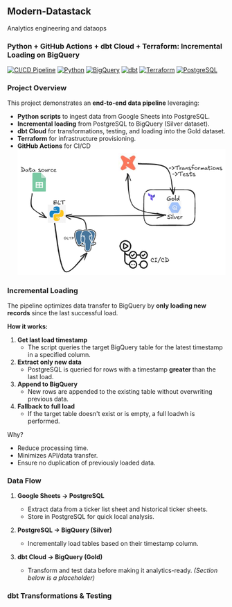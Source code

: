 ## Modern-Datastack
Analytics engineering and dataops 

### Python + GitHub Actions + dbt Cloud + Terraform: Incremental Loading on BigQuery
[![CI/CD Pipeline](https://github.com/24jmwangi/modern-datastack/actions/workflows/ci-cd.yml/badge.svg)](https://github.com/24jmwangi/modern-datastack/actions/workflows/ci-cd.yml)
[![Python](https://img.shields.io/badge/Python-3.9-blue)]()
[![BigQuery](https://img.shields.io/badge/BigQuery-Datawarehouse-blue)]()
[![dbt](https://img.shields.io/badge/dbt-Transformations-orange)]()
[![Terraform](https://img.shields.io/badge/Terraform-IAC-623CE4)]()
[![PostgreSQL](https://img.shields.io/badge/PostgreSQL-OLTP-336791)]()

### Project Overview
This project demonstrates an **end-to-end data pipeline** leveraging:

- **Python scripts** to ingest data from Google Sheets into PostgreSQL.
- **Incremental loading** from PostgreSQL to BigQuery (Silver dataset).
- **dbt Cloud** for transformations, testing, and loading into the Gold dataset.
- **Terraform** for infrastructure provisioning.
- **GitHub Actions** for CI/CD 
![Architecture](md.png)

### Incremental Loading
The pipeline optimizes data transfer to BigQuery by **only loading new records** since the last successful load.

**How it works:**
1. **Get last load timestamp**  
   - The script queries the target BigQuery table for the latest timestamp in a specified column.
2. **Extract only new data**  
   - PostgreSQL is queried for rows with a timestamp **greater** than the last load.
3. **Append to BigQuery**  
   - New rows are appended to the existing table without overwriting previous data.
4. **Fallback to full load**  
   - If the target table doesn't exist or is empty, a full loadwh is performed.

Why?
- Reduce processing time.
- Minimizes API/data transfer.
- Ensure no duplication of previously loaded data.


### Data Flow
1. **Google Sheets → PostgreSQL**  
   - Extract data from a ticker list sheet and historical ticker sheets.  
   - Store in PostgreSQL for quick local analysis.
   
2. **PostgreSQL → BigQuery (Silver)**  
   - Incrementally load tables based on their timestamp column.
   
3. **dbt Cloud → BigQuery (Gold)**  
   - Transform and test data before making it analytics-ready. *(Section below is a placeholder)*


### dbt Transformations & Testing


